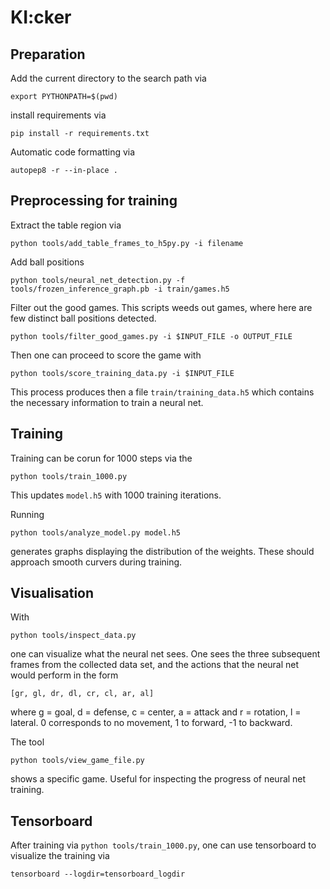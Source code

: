 # KI:cker
## Preparation

Add the current directory to the search path via
```
export PYTHONPATH=$(pwd)
``` 
install requirements via
```
pip install -r requirements.txt
```
Automatic code formatting via
```
autopep8 -r --in-place .
```

## Preprocessing for training

Extract the table region via
```
python tools/add_table_frames_to_h5py.py -i filename
```
Add ball positions
```
python tools/neural_net_detection.py -f tools/frozen_inference_graph.pb -i train/games.h5
```
Filter out the good games. This scripts weeds out games, where here are few distinct ball positions detected.
```
python tools/filter_good_games.py -i $INPUT_FILE -o OUTPUT_FILE
```
Then one can proceed to score the game with
```
python tools/score_training_data.py -i $INPUT_FILE
```
This process produces then a file `train/training_data.h5` which contains the necessary information to train a neural net.

## Training

Training can be  corun for 1000 steps via the
```
python tools/train_1000.py
```
This updates `model.h5` with 1000 training iterations.

Running
```
python tools/analyze_model.py model.h5
```
generates graphs displaying the distribution of the weights. These should approach smooth curvers during training.

## Visualisation
With
```
python tools/inspect_data.py
```
one can visualize what the neural net sees. One sees the three subsequent frames from the collected data set, and the actions that the neural net would perform in the form
```
[gr, gl, dr, dl, cr, cl, ar, al]
```
where g = goal, d = defense, c = center, a = attack and r = rotation, l = lateral. 0 corresponds to no movement, 1 to forward, -1 to backward.

The tool
```
python tools/view_game_file.py
```
shows a specific game. Useful for inspecting the progress of neural net training.

## Tensorboard
After training via `python tools/train_1000.py`, one can use tensorboard to visualize
the training via
```
tensorboard --logdir=tensorboard_logdir
```
